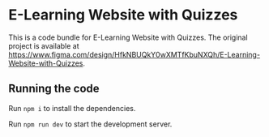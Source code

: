 
  # E-Learning Website with Quizzes

  This is a code bundle for E-Learning Website with Quizzes. The original project is available at https://www.figma.com/design/HfkNBUQkY0wXMTfKbuNXQh/E-Learning-Website-with-Quizzes.

  ## Running the code

  Run `npm i` to install the dependencies.

  Run `npm run dev` to start the development server.
  